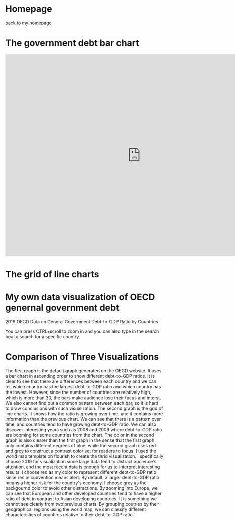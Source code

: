# Homepage

[back to my homepage](/README.md)



# The government debt bar chart
<iframe src="https://data.oecd.org/chart/6sDq" width="860" height="645" style="border: 0" mozallowfullscreen="true" webkitallowfullscreen="true" allowfullscreen="true"><a href="https://data.oecd.org/chart/6sDq" target="_blank">OECD Chart: General government debt, Total, % of GDP, Annual, 2019</a></iframe>

# The grid of line charts
<div class="flourish-embed flourish-chart" data-src="visualisation/7254696"><script src="https://public.flourish.studio/resources/embed.js"></script></div>

# My own data visualization of OECD genernal government debt
2019 OECD Data on General Government Debt-to-GDP Ratio by Countries
<div class="flourish-embed flourish-map" data-src="visualisation/7254795"><script src="https://public.flourish.studio/resources/embed.js"></script></div>
You can press CTRL+scroll to zoom in and you can also type in the search box to search for a specific country.

# Comparison of Three Visualizations
The first graph is the default graph generated on the OECD website. It uses a bar chart in ascending order to show different debt-to-GDP ratios. It is clear to see that there are differences between each country and we can tell which country has the largest debt-to-GDP ratio and which country has the lowest. However, since the number of countries are relatively high, which is more than 30, the bars make audience lose their focus and interst. We also cannot find out a common pattern between each bar, so it is hard to draw conclusions with such visualization.
The second graph is the grid of line charts. It shows how the ratio is growing over time, and it contains more information than the previous chart. We can see that there is a pattern over time, and countries tend to have growing debt-to-GDP ratio. We can also discover interesting years such as 2008 and 2009 where debt-to-GDP ratio are booming for some countries from the chart. The color in the second graph is also clearer than the first graph in the sense that the first graph only contains different degrees of blue, while the second graph uses red and grey to construct a contrast color set for readers to focus.
I used the world map template on flourish to create the thrid visualization. I specifically choose 2019 for visualization since large data tend to distract audience's attention, and the most recent data is enough for us to interpret interesting results. I choose red as my color to represent different debt-to-GDP ratio since red in convention means alert. By default, a larger debt-to-GDP ratio means a higher risk for the country's economy. I choose grey as the backgournd color to avoid other distractions. By zooming into Europe, we can see that European and other developed countries tend to have a higher ratio of debt in contrast to Asian developing countries. It is something we cannot see clearly from two previous charts. By grouping coutries by their geographical regions using the world map, we can classify different characteristics of countires relative to their debt-to-GDP ratio.
